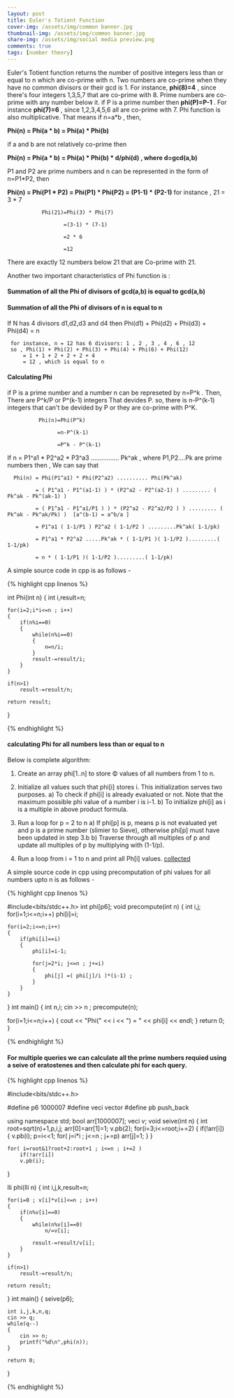 ```yaml
---
layout: post
title: Euler's Totient Function
cover-img: /assets/img/common banner.jpg
thumbnail-img: /assets/img/common banner.jpg
share-img: /assets/img/social media preview.png
comments: true
tags: [number theory]
---
```

<!-- Google Tag Manager (noscript) -->
<noscript><iframe src="https://www.googletagmanager.com/ns.html?id=GTM-KZRMQJ3"
height="0" width="0" style="display:none;visibility:hidden"></iframe></noscript>
<!-- End Google Tag Manager (noscript) -->

Euler's Totient function returns the number of positive integers less than or equal to n which are co-prime with n. Two numbers are co-prime when they have no common divisors or their gcd is 1. For instance, 
 **phi(8)=4** , since there's four integers 1,3,5,7 that are co-prime with 8. Prime numbers are co-prime with any number below it. if P is a prime number then **phi(P)=P-1** . For instance **phi(7)=6** , since 1,2,3,4,5,6 all are co-prime with 7. 
 Phi function is also multiplicative. That means if n=a*b , then,

**Phi(n) = Phi(a * b) = Phi(a) * Phi(b)**

if a and b are not relatively co-prime then

**Phi(n) = Phi(a * b) = Phi(a) * Phi(b) * d/phi(d) , where d=gcd(a,b)**

P1 and P2 are prime numbers and n can be represented in the form of n=P1*P2, then

**Phi(n) = Phi(P1 * P2) = Phi(P1) * Phi(P2) = (P1-1) * (P2-1)**
for instance , 21 = 3 * 7

               Phi(21)=Phi(3) * Phi(7)
               
                      =(3-1) * (7-1)
                      
                      =2 * 6
                      
                      =12
                      
There are exactly 12 numbers below 21 that are Co-prime with 21.

Another two important characteristics of Phi function is :
#### Summation of all the Phi of divisors of gcd(a,b) is equal to gcd(a,b)
#### Summation of all the Phi of divisors of n is equal to n

If N has 4 divisors d1,d2,d3 and d4 then
Phi(d1) + Phi(d2) + Phi(d3) + Phi(d4) = n

     for instance, n = 12 has 6 divisors: 1 , 2 , 3 , 4 , 6 , 12
     so , Phi(1) + Phi(2) + Phi(3) + Phi(4) + Phi(6) + Phi(12)
         = 1 + 1 + 2 + 2 + 2 + 4
         = 12 , which is equal to n
         
#### Calculating Phi
if P is a prime number and a number n can be represeted by n=P^k . Then, There are P^k/P or P^(k-1) integers That devides P. so, there is n-P^(k-1) integers that can't be devided by P or they are co-prime with P^K.


              Phi(n)=Phi(P^k)
              
                    =n-P^(k-1)
                    
                    =P^k - P^(k-1)
                   
If  n = P1^a1 * P2^a2 * P3^a3 ................ Pk^ak , where P1,P2....Pk are prime numbers then , We can say that

      Phi(n) = Phi(P1^a1) * Phi(P2^a2) .......... Phi(Pk^ak)
      
             = ( P1^a1 - P1^(a1-1) ) * (P2^a2 - P2^(a2-1) ) ......... ( Pk^ak - Pk^(ak-1) )
             
             = ( P1^a1 - P1^a1/P1 ) ) * (P2^a2 - P2^a2/P2 ) ) ......... ( Pk^ak - Pk^ak/Pk) )  [a^(b-1) = a^b/a ]
             
             = P1^a1 ( 1-1/P1 ) P2^a2 ( 1-1/P2 ) .........Pk^ak( 1-1/pk)
             
             = P1^a1 * P2^a2 .....Pk^ak * ( 1-1/P1 )( 1-1/P2 ).........( 1-1/pk)
             
             = n * ( 1-1/P1 )( 1-1/P2 ).........( 1-1/pk)

A simple source code in cpp is as follows -

{% highlight cpp linenos %}

int Phi(int n)
{
    int i,result=n;

    for(i=2;i*i<=n ; i++)
    {
        if(n%i==0)
        {
            while(n%i==0)
            {
                n=n/i;
            }
            result-=result/i;
        }
    }

    if(n>1)
        result-=result/n;

    return result;
}

{% endhighlight %}

#### calculating Phi for all numbers less than or equal to n

Below is complete algorithm:

1) Create an array phi[1..n] to store Φ values of all numbers 
   from 1 to n.  

2) Initialize all values such that phi[i] stores i.  This
   initialization serves two purposes.
   a) To check if phi[i] is already evaluated or not. Note that
      the maximum possible phi value of a number i is i-1.
   b) To initialize phi[i] as i is a multiple in above product
      formula. 

3) Run a loop for p = 2 to n
    a) If phi[p] is p, means p is not evaluated yet and p is a 
       prime number (slimier to Sieve), otherwise phi[p] must 
       have been updated in step 3.b
    b) Traverse through all multiples of p and update all 
       multiples of p by multiplying with (1-1/p).

4) Run a loop from i = 1 to n and print all Ph[i] values.
[collected](https://www.geeksforgeeks.org/eulers-totient-function-for-all-numbers-smaller-than-or-equal-to-n/)

A simple source code in cpp using precomputation of phi values for all numbers upto n is as follows - 

{% highlight cpp linenos %}

#include<bits/stdc++.h>
int phi[p6];
void precompute(int n)
{
    int i,j;
    for(i=1;i<=n;i++) phi[i]=i;

    for(i=2;i<=n;i++)
    {
        if(phi[i]==i)
        {
            phi[i]=i-1;

            for(j=2*i; j<=n ; j+=i)
            {
                phi[j] =( phi[j]/i )*(i-1) ;
            }
        }
    }
}
int main()
{
   int n,i;
   cin >> n ;
   precompute(n);

   for(i=1;i<=n;i++)
   {
       cout << "Phi(" << i << ") = " <<  phi[i] << endl;
   }
    return 0;
}

{% endhighlight %}


#### For multiple queries we can calculate all the prime numbers requied using a seive of eratostenes and then calculate phi for each query.

{% highlight cpp linenos %}

#include<bits/stdc++.h>

#define       p6                   1000007
#define       veci                 vector<int>
#define       pb                   push_back

using namespace std;
bool arr[1000007];
veci v;
void seive(int n)
{
    int root=sqrt(n)+1,p,i,j;
    arr[0]=arr[1]=1;
    v.pb(2);
    for(i=3;i<=root;i+=2)
    {
        if(!arr[i])
        {
            v.pb(i);
            p=i<<1;
            for( j=i*i ; j<=n ; j+=p)
                arr[j]=1;
        }
    }

    for( i=root&1?root+2:root+1 ; i<=n ; i+=2 )
        if(!arr[i])
        v.pb(i);
}

lli phi(lli n)
{
    int i,j,k,result=n;

    for(i=0 ; v[i]*v[i]<=n ; i++)
    {
        if(n%v[i]==0)
        {
            while(n%v[i]==0)
                n/=v[i];

            result-=result/v[i];
        }
    }

    if(n>1)
        result-=result/n;

    return result;
}
int main()
{
    seive(p6);

    int i,j,k,n,q;
    cin >> q;
    while(q--)
    {
        cin >> n;
        printf("%d\n",phi(n));
    }
 
    return 0;
} 

{% endhighlight %}                
